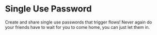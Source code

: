 # Single Use Password

Create and share single use passwords that trigger flows! Never again do your friends have to wait for you to come home, you can just let them in.